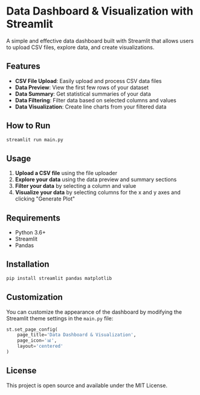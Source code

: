 # Data Dashboard & Visualization with Streamlit

A simple and effective data dashboard built with Streamlit that allows users to upload CSV files, explore data, and create visualizations.

## Features

- **CSV File Upload**: Easily upload and process CSV data files
- **Data Preview**: View the first few rows of your dataset
- **Data Summary**: Get statistical summaries of your data
- **Data Filtering**: Filter data based on selected columns and values
- **Data Visualization**: Create line charts from your filtered data

## How to Run

```bash
streamlit run main.py
```

## Usage

1. **Upload a CSV file** using the file uploader
2. **Explore your data** using the data preview and summary sections
3. **Filter your data** by selecting a column and value
4. **Visualize your data** by selecting columns for the x and y axes and clicking "Generate Plot"

## Requirements

- Python 3.6+
- Streamlit
- Pandas

## Installation

```bash
pip install streamlit pandas matplotlib
```

## Customization

You can customize the appearance of the dashboard by modifying the Streamlit theme settings in the `main.py` file:

```python
st.set_page_config(
    page_title='Data Dashboard & Visualization',
    page_icon='📊',
    layout='centered'
)
```

## License

This project is open source and available under the MIT License.
